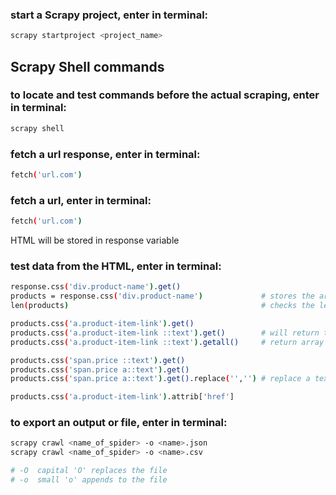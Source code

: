 ### start a Scrapy project, enter in terminal:
```bash
scrapy startproject <project_name>
```

## Scrapy Shell commands
### to locate and test commands before the actual scraping, enter in terminal:
```bash
scrapy shell
```

### fetch a url response, enter in terminal:
```bash
fetch('url.com')
```

### fetch a url, enter in terminal:
```bash
fetch('url.com')
```

HTML will be stored in response variable

### test data from the HTML, enter in terminal:
```bash
response.css('div.product-name').get()
products = response.css('div.product-name')             # stores the array of all divs with the similar class name to products
len(products)                                           # checks the length of products

products.css('a.product-item-link').get()
products.css('a.product-item-link ::text').get()        # will return the text only
products.css('a.product-item-link ::text').getall()     # return array of all target class

products.css('span.price ::text').get()
products.css('span.price a::text').get()
products.css('span.price a::text').get().replace('','') # replace a text

products.css('a.product-item-link').attrib['href']
```

### to export an output or file, enter in terminal:
```bash
scrapy crawl <name_of_spider> -o <name>.json
scrapy crawl <name_of_spider> -o <name>.csv

# -O  capital 'O' replaces the file
# -o  small 'o' appends to the file
```
